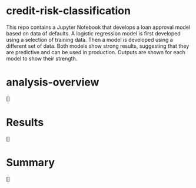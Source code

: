# credit-risk-classification

This repo contains a Jupyter Notebook that develops a loan approval model based on data of defaults. A logistic regression model is first developed using a selection of training data. Then a model is developed using a different set of data. Both models show strong results, suggesting that they are predictive and can be used in production. Outputs are shown for each model to show their strength.

# analysis-overview

[]

# Results

[]

# Summary

[]
